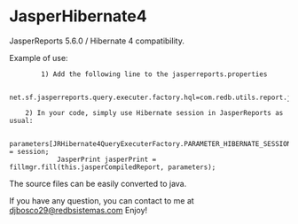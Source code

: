 JasperHibernate4
================

JasperReports 5.6.0 / Hibernate 4 compatibility.

Example of use:

		    1) Add the following line to the jasperreports.properties
		      
		      net.sf.jasperreports.query.executer.factory.hql=com.redb.utils.report.jasper.hibernate4.JRHibernate4QueryExecuterFactory

        2) In your code, simply use Hibernate session in JasperReports as usual:
        
				parameters[JRHibernate4QueryExecuterFactory.PARAMETER_HIBERNATE_SESSION] = session;
				JasperPrint jasperPrint = fillmgr.fill(this.jasperCompiledReport, parameters);

The source files can be easily converted to java.

If you have any question, you can contact to me at djbosco29@redbsistemas.com
Enjoy!
